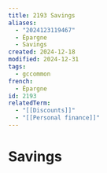 ```yaml
---
title: 2193 Savings
aliases:
  - "2024123119467"
  - Épargne
  - Savings
created: 2024-12-18
modified: 2024-12-31
tags:
  - gccommon
french:
  - Épargne
id: 2193 
relatedTerm:
  - "[[Discounts]]"
  - "[[Personal finance]]"
---
```

# Savings
